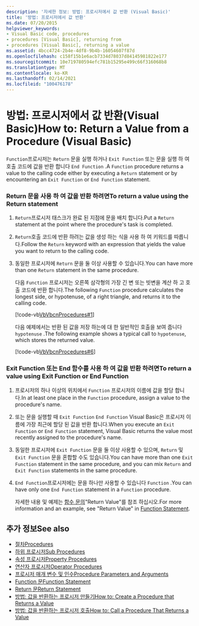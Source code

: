```yaml
---
description: '자세한 정보: 방법: 프로시저에서 값 반환 (Visual Basic)'
title: '방법: 프로시저에서 값 반환'
ms.date: 07/20/2015
helpviewer_keywords:
- Visual Basic code, procedures
- procedures [Visual Basic], returning from
- procedures [Visual Basic], returning a value
ms.assetid: 4bcc4724-2b4e-4df8-9b4b-16054607f87d
ms.openlocfilehash: c158f15b1e6acb7334d78037d84145981822e177
ms.sourcegitcommit: 10e719780594efc781b15295e499c66f316068b8
ms.translationtype: MT
ms.contentlocale: ko-KR
ms.lasthandoff: 02/14/2021
ms.locfileid: "100476178"
---
```

# <a name="how-to-return-a-value-from-a-procedure-visual-basic"></a><span data-ttu-id="05334-103">방법: 프로시저에서 값 반환(Visual Basic)</span><span class="sxs-lookup"><span data-stu-id="05334-103">How to: Return a Value from a Procedure (Visual Basic)</span></span>

<span data-ttu-id="05334-104">`Function`프로시저는 `Return` 문을 실행 하거나 `Exit Function` 또는 문을 실행 하 여 호출 코드에 값을 반환 합니다 `End Function` .</span><span class="sxs-lookup"><span data-stu-id="05334-104">A `Function` procedure returns a value to the calling code either by executing a `Return` statement or by encountering an `Exit Function` or `End Function` statement.</span></span>  
  
### <a name="to-return-a-value-using-the-return-statement"></a><span data-ttu-id="05334-105">Return 문을 사용 하 여 값을 반환 하려면</span><span class="sxs-lookup"><span data-stu-id="05334-105">To return a value using the Return statement</span></span>  
  
1. <span data-ttu-id="05334-106">`Return`프로시저 태스크가 완료 된 지점에 문을 배치 합니다.</span><span class="sxs-lookup"><span data-stu-id="05334-106">Put a `Return` statement at the point where the procedure's task is completed.</span></span>  
  
2. <span data-ttu-id="05334-107">`Return`호출 코드에 반환 하려는 값을 생성 하는 식을 사용 하 여 키워드를 따릅니다.</span><span class="sxs-lookup"><span data-stu-id="05334-107">Follow the `Return` keyword with an expression that yields the value you want to return to the calling code.</span></span>  
  
3. <span data-ttu-id="05334-108">동일한 프로시저에 `Return` 문을 둘 이상 사용할 수 있습니다.</span><span class="sxs-lookup"><span data-stu-id="05334-108">You can have more than one `Return` statement in the same procedure.</span></span>  
  
     <span data-ttu-id="05334-109">다음 `Function` 프로시저는 오른쪽 삼각형의 가장 긴 변 또는 빗변을 계산 하 고 호출 코드에 반환 합니다.</span><span class="sxs-lookup"><span data-stu-id="05334-109">The following `Function` procedure calculates the longest side, or hypotenuse, of a right triangle, and returns it to the calling code.</span></span>  
  
     [!code-vb[VbVbcnProcedures#1](~/samples/snippets/visualbasic/VS_Snippets_VBCSharp/VbVbcnProcedures/VB/Class1.vb#1)]  
  
     <span data-ttu-id="05334-110">다음 예제에서는 반환 된 값을 저장 하는에 대 한 일반적인 호출을 보여 줍니다 `hypotenuse` .</span><span class="sxs-lookup"><span data-stu-id="05334-110">The following example shows a typical call to `hypotenuse`, which stores the returned value.</span></span>  
  
     [!code-vb[VbVbcnProcedures#6](~/samples/snippets/visualbasic/VS_Snippets_VBCSharp/VbVbcnProcedures/VB/Class1.vb#6)]  
  
### <a name="to-return-a-value-using-exit-function-or-end-function"></a><span data-ttu-id="05334-111">Exit Function 또는 End 함수를 사용 하 여 값을 반환 하려면</span><span class="sxs-lookup"><span data-stu-id="05334-111">To return a value using Exit Function or End Function</span></span>  
  
1. <span data-ttu-id="05334-112">프로시저의 하나 이상의 위치에서 `Function` 프로시저의 이름에 값을 할당 합니다.</span><span class="sxs-lookup"><span data-stu-id="05334-112">In at least one place in the `Function` procedure, assign a value to the procedure's name.</span></span>  
  
2. <span data-ttu-id="05334-113">또는 문을 실행할 때 `Exit Function` `End Function` Visual Basic은 프로시저 이름에 가장 최근에 할당 된 값을 반환 합니다.</span><span class="sxs-lookup"><span data-stu-id="05334-113">When you execute an `Exit Function` or `End Function` statement, Visual Basic returns the value most recently assigned to the procedure's name.</span></span>  
  
3. <span data-ttu-id="05334-114">동일한 프로시저에 `Exit Function` 문을 둘 이상 사용할 수 있으며, `Return` 및 `Exit Function` 문을 혼합할 수도 있습니다.</span><span class="sxs-lookup"><span data-stu-id="05334-114">You can have more than one `Exit Function` statement in the same procedure, and you can mix `Return` and `Exit Function` statements in the same procedure.</span></span>  
  
4. <span data-ttu-id="05334-115">`End Function`프로시저에는 문을 하나만 사용할 수 있습니다 `Function` .</span><span class="sxs-lookup"><span data-stu-id="05334-115">You can have only one `End Function` statement in a `Function` procedure.</span></span>  
  
     <span data-ttu-id="05334-116">자세한 내용 및 예제는 [함수 문의](../../../language-reference/statements/function-statement.md)"Return Value"를 참조 하십시오.</span><span class="sxs-lookup"><span data-stu-id="05334-116">For more information and an example, see "Return Value" in [Function Statement](../../../language-reference/statements/function-statement.md).</span></span>  
  
## <a name="see-also"></a><span data-ttu-id="05334-117">추가 정보</span><span class="sxs-lookup"><span data-stu-id="05334-117">See also</span></span>

- [<span data-ttu-id="05334-118">절차</span><span class="sxs-lookup"><span data-stu-id="05334-118">Procedures</span></span>](./index.md)
- [<span data-ttu-id="05334-119">하위 프로시저</span><span class="sxs-lookup"><span data-stu-id="05334-119">Sub Procedures</span></span>](./sub-procedures.md)
- [<span data-ttu-id="05334-120">속성 프로시저</span><span class="sxs-lookup"><span data-stu-id="05334-120">Property Procedures</span></span>](./property-procedures.md)
- [<span data-ttu-id="05334-121">연산자 프로시저</span><span class="sxs-lookup"><span data-stu-id="05334-121">Operator Procedures</span></span>](./operator-procedures.md)
- [<span data-ttu-id="05334-122">프로시저 매개 변수 및 인수</span><span class="sxs-lookup"><span data-stu-id="05334-122">Procedure Parameters and Arguments</span></span>](./procedure-parameters-and-arguments.md)
- [<span data-ttu-id="05334-123">Function 문</span><span class="sxs-lookup"><span data-stu-id="05334-123">Function Statement</span></span>](../../../language-reference/statements/function-statement.md)
- [<span data-ttu-id="05334-124">Return 문</span><span class="sxs-lookup"><span data-stu-id="05334-124">Return Statement</span></span>](../../../language-reference/statements/return-statement.md)
- [<span data-ttu-id="05334-125">방법: 값을 반환하는 프로시저 만들기</span><span class="sxs-lookup"><span data-stu-id="05334-125">How to: Create a Procedure that Returns a Value</span></span>](./how-to-create-a-procedure-that-returns-a-value.md)
- [<span data-ttu-id="05334-126">방법: 값을 반환하는 프로시저 호출</span><span class="sxs-lookup"><span data-stu-id="05334-126">How to: Call a Procedure That Returns a Value</span></span>](./how-to-call-a-procedure-that-returns-a-value.md)
